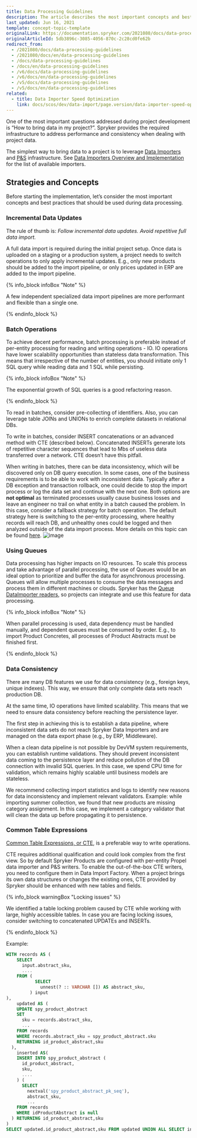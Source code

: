 ```yaml
---
title: Data Processing Guidelines
description: The article describes the most important concepts and best practices that should be used during data processing.
last_updated: Jun 16, 2021
template: concept-topic-template
originalLink: https://documentation.spryker.com/2021080/docs/data-processing-guidelines
originalArticleId: 5db3896c-3085-4056-870c-2c28cd0fe62b
redirect_from:
  - /2021080/docs/data-processing-guidelines
  - /2021080/docs/en/data-processing-guidelines
  - /docs/data-processing-guidelines
  - /docs/en/data-processing-guidelines
  - /v6/docs/data-processing-guidelines
  - /v6/docs/en/data-processing-guidelines
  - /v5/docs/data-processing-guidelines
  - /v5/docs/en/data-processing-guidelines
related:
  - title: Data Importer Speed Optimization
    link: docs/scos/dev/data-import/page.version/data-importer-speed-optimization.html
---
```


One of the most important questions addressed during project development is “How to bring data in my project?”. Spryker provides the required infrastructure to address performance and consistency when dealing with project data.

The simplest way to bring data to a project is to leverage [Data Importers](/docs/scos/dev/data-import/{{site.version}}/creating-a-data-importer.html) and [P&S](/docs/scos/dev/back-end-development/data-manipulation/data-publishing/publish-and-synchronization.html) infrastructure. See [Data Importers Overview and Implementation](/docs/scos/dev/guidelines/data-processing-guidelines.html) for the list of available importers.

## Strategies and Concepts

Before starting the implementation, let’s consider the most important concepts and best practices that should be used during data processing.

### Incremental Data Updates

The rule of thumb is: *Follow incremental data updates. Avoid repetitive full data import.*

A full data import is required during the initial project setup. Once data is uploaded on a staging or a production system, a project needs to switch operations to only apply incremental updates. E.g., only new products should be added to the import pipeline, or only prices updated in ERP are added to the import pipeline.

{% info_block infoBox "Note" %}

A few independent specialized data import pipelines are more performant and flexible than a single one.

{% endinfo_block %}

### Batch Operations

To achieve decent performance, batch processing is preferable instead of per-entity processing for reading and writing operations - IO. IO operations have lower scalability opportunities than stateless data transformation. This means that irrespective of the number of entities, you should initiate only 1 SQL query while reading data and 1 SQL while persisting.

{% info_block infoBox "Note" %}

The exponential growth of SQL queries is a good refactoring reason.

{% endinfo_block %}

To read in batches, consider pre-collecting of identifiers. Also, you can leverage table JOINs and UNIONs to enrich complete datasets in relational DBs.

To write in batches, consider INSERT concatenations or an advanced method with CTE (described below). Concatenated INSERTs generate lots of repetitive character sequences that lead to Mbs of useless data transferred over a network. CTE doesn’t have this pitfall.

When writing in batches, there can be data inconsistency, which will be discovered only on DB query execution. In some cases, one of the business requirements is to be able to work with inconsistent data. Typically after a DB exception and transaction rollback, one could decide to stop the import process or log the data set and continue with the next one. Both options are **not optimal** as terminated processes usually cause business losses and leave an engineer no trail on what entity in a batch caused the problem. In this case, consider a fallback strategy for batch operation. The default strategy here is switching to the per-entity processing, where healthy records will reach DB, and unhealthy ones could be logged and then analyzed outside of the data import process. More details on this topic can be found [here](https://docs.spring.io/spring-batch/docs/current/reference/html/index-single.html#databaseItemWriters).
![image](https://spryker.s3.eu-central-1.amazonaws.com/docs/Developer+Guide/Guidelines/Data+Processing+Guidelines/recovery+on+batch.png)

### Using Queues

Data processing has higher impacts on IO resources. To scale this process and take advantage of parallel processing, the use of Queues would be an ideal option to prioritize and buffer the data for asynchronous processing. Queues will allow multiple processes to consume the data messages and process them in different machines or clouds. Spryker has the [Queue DataImporter readers](/docs/scos/dev/data-import/{{site.version}}/importing-data-with-the-queue-data-importer.html), so projects can integrate and use this feature for data processing.

{% info_block infoBox "Note" %}

When parallel processing is used, data dependency must be handled manually, and dependent queues must be consumed by order. E.g., to import Product Concretes, all processes of Product Abstracts must be finished first.

{% endinfo_block %}

### Data Consistency

There are many DB features we use for data consistency (e.g., foreign keys, unique indexes). This way, we ensure that only complete data sets reach production DB.

At the same time, IO operations have limited scalability. This means that we need to ensure data consistency before reaching the persistence layer.

The first step in achieving this is to establish a data pipeline, where inconsistent data sets do not reach Spryker Data Importers and are managed on the data export phase (e.g., by ERP, Middleware).

When a clean data pipeline is not possible by DevVM system requirements, you can establish runtime validations. They should prevent inconsistent data coming to the persistence layer and reduce pollution of the DB connection with invalid SQL queries. In this case, we spend CPU time for validation, which remains highly scalable until business models are stateless.

We recommend collecting import statistics and logs to identify new reasons for data inconsistency and implement relevant validators. Example: while importing summer collection, we found that new products are missing category assignment. In this case, we implement a category validator that will clean the data up before propagating it to persistence.

### Common Table Expressions

[Common Table Expressions, or CTE](https://www.postgresqltutorial.com/postgresql-cte/), is a preferable way to write operations.

CTE requires additional qualification and could look complex from the first view. So by default Spryker Products are configured with per-entity Propel data importer and P&S writers. To enable the out-of-the-box CTE writers, you need to configure them in Data Import Factory. When a project brings its own data structures or changes the existing ones, CTE provided by Spryker should be enhanced with new tables and fields.

{% info_block warningBox "Locking issues" %}

We identified a table locking problem caused by CTE while working with large, highly accessible tables. In case you are facing locking issues, consider switching to concatenated UPDATEs and INSERTs.

{% endinfo_block %}

Example:

```SQL
WITH records AS (
    SELECT
      input.abstract_sku,
      ....
    FROM (
           SELECT
             unnest(? :: VARCHAR []) AS abstract_sku,
         ) input
),
    updated AS (
    UPDATE spy_product_abstract
    SET
      sku = records.abstract_sku,
      ...
    FROM records
    WHERE records.abstract_sku = spy_product_abstract.sku
    RETURNING id_product_abstract,sku
  ),
    inserted AS(
    INSERT INTO spy_product_abstract (
      id_product_abstract,
      sku,
      ....
    ) (
      SELECT
        nextval('spy_product_abstract_pk_seq'),
        abstract_sku,
        ...
    FROM records
    WHERE idProductAbstract is null
  ) RETURNING id_product_abstract,sku
)
SELECT updated.id_product_abstract,sku FROM updated UNION ALL SELECT inserted.id_product_abstract,sku FROM inserted;
```
